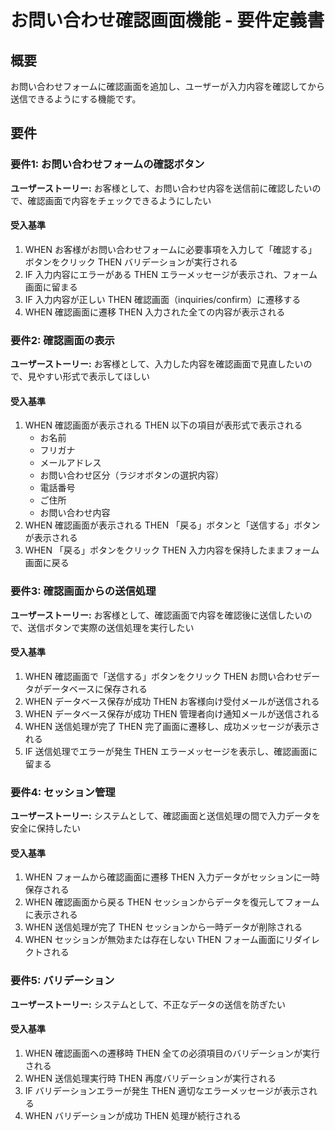 # お問い合わせ確認画面機能 - 要件定義書

## 概要

お問い合わせフォームに確認画面を追加し、ユーザーが入力内容を確認してから送信できるようにする機能です。

## 要件

### 要件1: お問い合わせフォームの確認ボタン

**ユーザーストーリー:** お客様として、お問い合わせ内容を送信前に確認したいので、確認画面で内容をチェックできるようにしたい

#### 受入基準

1. WHEN お客様がお問い合わせフォームに必要事項を入力して「確認する」ボタンをクリック THEN バリデーションが実行される
2. IF 入力内容にエラーがある THEN エラーメッセージが表示され、フォーム画面に留まる
3. IF 入力内容が正しい THEN 確認画面（inquiries/confirm）に遷移する
4. WHEN 確認画面に遷移 THEN 入力された全ての内容が表示される

### 要件2: 確認画面の表示

**ユーザーストーリー:** お客様として、入力した内容を確認画面で見直したいので、見やすい形式で表示してほしい

#### 受入基準

1. WHEN 確認画面が表示される THEN 以下の項目が表形式で表示される
   - お名前
   - フリガナ  
   - メールアドレス
   - お問い合わせ区分（ラジオボタンの選択内容）
   - 電話番号
   - ご住所
   - お問い合わせ内容
2. WHEN 確認画面が表示される THEN 「戻る」ボタンと「送信する」ボタンが表示される
3. WHEN 「戻る」ボタンをクリック THEN 入力内容を保持したままフォーム画面に戻る

### 要件3: 確認画面からの送信処理

**ユーザーストーリー:** お客様として、確認画面で内容を確認後に送信したいので、送信ボタンで実際の送信処理を実行したい

#### 受入基準

1. WHEN 確認画面で「送信する」ボタンをクリック THEN お問い合わせデータがデータベースに保存される
2. WHEN データベース保存が成功 THEN お客様向け受付メールが送信される
3. WHEN データベース保存が成功 THEN 管理者向け通知メールが送信される
4. WHEN 送信処理が完了 THEN 完了画面に遷移し、成功メッセージが表示される
5. IF 送信処理でエラーが発生 THEN エラーメッセージを表示し、確認画面に留まる

### 要件4: セッション管理

**ユーザーストーリー:** システムとして、確認画面と送信処理の間で入力データを安全に保持したい

#### 受入基準

1. WHEN フォームから確認画面に遷移 THEN 入力データがセッションに一時保存される
2. WHEN 確認画面から戻る THEN セッションからデータを復元してフォームに表示される
3. WHEN 送信処理が完了 THEN セッションから一時データが削除される
4. WHEN セッションが無効または存在しない THEN フォーム画面にリダイレクトされる

### 要件5: バリデーション

**ユーザーストーリー:** システムとして、不正なデータの送信を防ぎたい

#### 受入基準

1. WHEN 確認画面への遷移時 THEN 全ての必須項目のバリデーションが実行される
2. WHEN 送信処理実行時 THEN 再度バリデーションが実行される
3. IF バリデーションエラーが発生 THEN 適切なエラーメッセージが表示される
4. WHEN バリデーションが成功 THEN 処理が続行される
